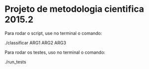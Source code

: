# Projeto de metodologia cientifica 2015.2
Para rodar o script, use no terminal o comando:

./classificar ARG1 ARG2 ARG3

Para rodar os testes, uso no terminal o comando:

./run_tests